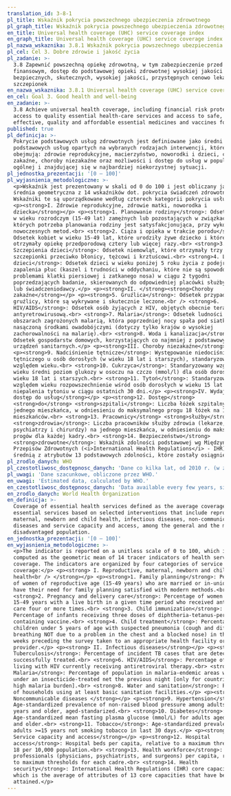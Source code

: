 ```yaml
---
translation_id: 3-8-1
pl_title: Wskaźnik pokrycia powszechnego ubezpieczenia zdrowotnego
pl_graph_title: Wskaźnik pokrycia powszechnego ubezpieczenia zdrowotnego
en_title: Universal health coverage (UHC) service coverage index
en_graph_title: Universal health coverage (UHC) service coverage index
pl_nazwa_wskaznika: 3.8.1 Wskaźnik pokrycia powszechnego ubezpieczenia zdrowotnego
pl_cel: Cel 3. Dobre zdrowie i jakość życia
pl_zadanie: >-
  3.8 Zapewnić powszechną opiekę zdrowotną, w tym zabezpieczenie przed ryzykiem
  finansowym, dostęp do podstawowej opieki zdrowotnej wysokiej jakości oraz
  bezpiecznych, skutecznych, wysokiej jakości, przystępnych cenowo lekarstw i
  szczepionek
en_nazwa_wskaznika: 3.8.1 Universal health coverage (UHC) service coverage index
en_cel: Goal 3. Good health and well-being
en_zadanie: >-
  3.8 Achieve universal health coverage, including financial risk protection,
  access to quality essential health-care services and access to safe,
  effective, quality and affordable essential medicines and vaccines for all
published: true
pl_definicja: >-
  Pokrycie podstawowych usług zdrowotnych jest definiowane jako średni zakres
  podstawowych usług opartych na wybranych rodzajach interwencji, które
  obejmują: zdrowie reprodukcyjne, macierzyństwo, noworodki i dzieci, choroby
  zakaźne, choroby niezakaźne oraz możliwości i dostęp do usług w populacji
  ogólnej i znajdującej się w najbardziej niekorzystnej sytuacji.
pl_jednostka_prezentacji: '[0 – 100]'
pl_wyjasnienia_metodologiczne: >-
  <p>Wskaźnik jest prezentowany w skali od 0 do 100 i jest obliczany jako
  średnia geometryczna z 14 wskaźników dot. pokrycia świadczeń zdrowotnych.
  Wskaźniki te są uporządkowane według czterech kategorii pokrycia usług:</p>
  <p><strong>I. Zdrowie reprodukcyjne, zdrowie matki, noworodka i
  dziecka</strong></p> <p><strong>1. Planowanie rodziny</strong>: Odsetek kobiet
  w wieku rozrodczym (15-49 lat) zamężnych lub pozostających w związkach,
  których potrzeba planowania rodziny jest satysfakcjonująca, przy wykorzystaniu
  nowoczesnych metod.<br> <strong>2. Ciąża i opieka w trakcie porodu</strong>:
  Odsetek kobiet w wieku 15-49 lat, które urodziły żywe dziecko i które
  otrzymały opiekę przedporodową cztery lub więcej razy.<br> <strong>3.
  Szczepienia dzieci</strong>: Odsetek niemowląt, które otrzymały trzy dawki
  szczepionki przeciwko błonicy, tężcowi i krztuścowi.<br> <strong>4. Leczenie
  dzieci</strong>: Odsetek dzieci w wieku poniżej 5 roku życia z podejrzeniem
  zapalenia płuc (kaszel i trudności w oddychaniu, które nie są spowodowane
  problemami klatki piersiowej i zatkanego nosa) w ciągu 2 tygodni
  poprzedzających badanie, skierowanych do odpowiedniej placówki służby zdrowia
  lub świadczeniodawcy.</p> <p><strong>II. </strong><strong>Choroby
  zakaźne</strong></p> <p><strong>5. Gruźlica</strong>: Odsetek przypadków
  gruźlicy, które są wykrywane i skutecznie leczone.<br /> <strong>6.
  HIV/AIDS</strong>: Odsetek osób żyjących z HIV, objętych obecnie terapią
  antyretrowirusową.<br> <strong>7. Malaria</strong>: Odsetek ludności na
  obszarach zagrożonych malarią, która poprzedniej nocy spała pod siatką
  nasączoną środkami owadobójczymi (dotyczy tylko krajów o wysokiej
  zachorowalności na malarię).<br> <strong>8. Woda i kanalizacja</strong>:
  Odsetek gospodarstw domowych, korzystających co najmniej z podstawowych
  urządzeń sanitarnych.</p> <p><strong>III. Choroby niezakaźne</strong></p>
  <p><strong>9. Nadciśnienie tętnicze</strong>: Występowanie niedociśnienia
  tętniczego u osób dorosłych (w wieku 18 lat i starszych), standaryzowane pod
  względem wieku.<br> <strong>10. Cukrzyca</strong>: Standaryzowany względem
  wieku średni poziom glukozy w osoczu na czczo (mmol/l) dla osób dorosłych w
  wieku 18 lat i starszych.<br> <strong>11. Tytoń</strong>: Standaryzowane pod
  względem wieku rozpowszechnienie wśród osób dorosłych w wieku 15 lat i więcej
  niepalenia tytoniu w ciągu ostatnich 30 dni.</p> <p><strong>IV. Wydajność i
  dostęp do usług</strong></p> <p><strong>12. Dostęp</strong>
  <strong>do</strong> <strong>szpitali</strong>: Liczba łóżek szpitalnych na
  jednego mieszkańca, w odniesieniu do maksymalnego progu 18 łóżek na 10 tys.
  mieszkańców.<br> <strong>13. Pracownicy</strong> <strong>służby</strong>
  <strong>zdrowia</strong>: Liczba pracowników służby zdrowia (lekarze,
  psychiatrzy i chirurdzy) na jednego mieszkańca, w odniesieniu do maksymalnych
  progów dla każdej kadry.<br> <strong>14. Bezpieczeństwo</strong>
  <strong>zdrowotne</strong>: Wskaźnik zdolności podstawowej wg Międzynarodowych
  Przepisów Zdrowotnych (<i>International Health Regulations</i> - IHR), będący
  średnią z atrybutów 13 podstawowych zdolności, które zostały osiągnięte.</p>
pl_zrodlo_danych: WHO
pl_czestotliwosc_dostępnosc_danych: 'Dane co kilka lat, od 2010 r. (w zależności od dostępu danych)'
pl_uwagi: 'Dane szacunkowe, obliczone przez WHO.'
en_uwagi: 'Estimated data, calculated by WHO.'
en_czestotliwosc_dostępnosc_danych: 'Data available every few years, since 2010 (subject to data availability)'
en_zrodlo_danych: World Health Organization
en_definicja: >-
  Coverage of essential health services defined as the average coverage of
  essential services based on selected interventions that include reproductive,
  maternal, newborn and child health, infectious diseases, non-communicable
  diseases and service capacity and access, among the general and the most
  disadvantaged population.
en_jednostka_prezentacji: '[0 – 100]'
en_wyjasnienia_metodologiczne: >-
  <p>The indicator is reported on a unitless scale of 0 to 100, which is
  computed as the geometric mean of 14 tracer indicators of health service
  coverage. The indicators are organized by four categories of service
  coverage:</p> <p><strong> I. Reproductive, maternal, newborn and child
  health<br /> </strong></p> <p><strong>1. Family planning</strong>: Percentage
  of women of reproductive age (15-49 years) who are married or in-union who
  have their need for family planning satisfied with modern methods.<br>
  <strong>2. Pregnancy and delivery care</strong>: Percentage of women aged
  15-49 years with a live birth in a given time period who received antenatal
  care four or more times.<br> <strong>3. Child immunization</strong>:
  Percentage of infants receiving three doses of diphtheria-tetanus-pertussis
  containing vaccine.<br> <strong>4. Child treatment</strong>: Percentage of
  children under 5 years of age with suspected pneumonia (cough and difficult
  breathing NOT due to a problem in the chest and a blocked nose) in the two
  weeks preceding the survey taken to an appropriate health facility or
  provider.</p> <p><strong> II. Infectious diseases</strong></p> <p><strong>5.
  Tuberculosis</strong>: Percentage of incident TB cases that are detected and
  successfully treated.<br> <strong>6. HIV/AIDS</strong>: Percentage of people
  living with HIV currently receiving antiretroviral therapy.<br> <strong>7.
  Malaria</strong>: Percentage of population in malaria-endemic areas who slept
  under an insecticide-treated net the previous night [only for countries with
  high malaria burden].<br> <strong>8. Water and sanitation</strong>: Percentage
  of households using at least basic sanitation facilities.</p> <p><strong>III.
  Noncommunicable diseases </strong></p> <p><strong>9. Hypertension</strong>:
  Age-standardized prevalence of non-raised blood pressure among adults aged 18
  years and older, aged-standarized.<br> <strong>10. Diabetes</strong>:
  Age-standardized mean fasting plasma glucose (mmol/L) for adults aged 18 years
  and older.<br> <strong>11. Tobacco</strong>: Age-standardized prevalence of
  adults >=15 years not smoking tobacco in last 30 days.</p> <p><strong> IV.
  Service capacity and access</strong></p> <p><strong>12. Hospital
  access</strong>: Hospital beds per capita, relative to a maximum threshold of
  18 per 10,000 population.<br> <strong>13. Health workforce</strong>: Health
  professionals (physicians, psychiatrists, and surgeons) per capita, relative
  to maximum thresholds for each cadre.<br> <strong>14. Health
  security</strong>: International Health Regulations (IHR) core capacity index,
  which is the average of attributes of 13 core capacities that have been
  attained.</p>
---
```

